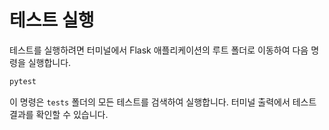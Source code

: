 # 테스트 실행

테스트를 실행하려면 터미널에서 Flask 애플리케이션의 루트 폴더로 이동하여 다음 명령을 실행합니다.

```bash
pytest
```

이 명령은 `tests` 폴더의 모든 테스트를 검색하여 실행합니다. 터미널 출력에서 테스트 결과를 확인할 수 있습니다.

#
